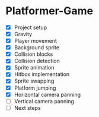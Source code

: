 # Platformer-Game

- [x] Project setup
- [x] Gravity
- [x] Player movement
- [x] Background sprite
- [x] Collision blocks
- [x] Collision detection
- [x] Sprite animation
- [x] Hitbox implementation
- [x] Sprite swapping
- [x] Platform jumping
- [x] Horizontal camera panning
- [ ] Vertical camera panning
- [ ] Next steps
